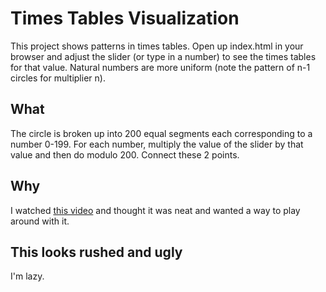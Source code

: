 Times Tables Visualization
==========================

This project shows patterns in times tables. Open up index.html in your browser
and adjust the slider (or type in a number) to see the times tables for that
value. Natural numbers are more uniform (note the pattern of n-1 circles for
multiplier n).

What
----
The circle is broken up into 200 equal segments each corresponding to a number
0-199. For each number, multiply the value of the slider by that value and then
do modulo 200. Connect these 2 points.

Why
---
I watched [this video](https://www.youtube.com/watch?v=qhbuKbxJsk8) and thought
it was neat and wanted a way to play around with it.

This looks rushed and ugly
--------------------------
I'm lazy.
